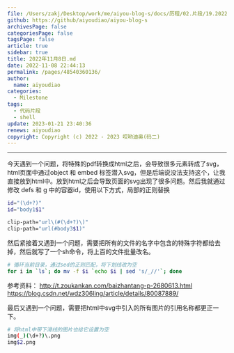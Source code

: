 ```yaml
---
file: /Users/zakj/Desktop/work/me/aiyou-blog-s/docs/历程/02.片段/19.2022年11月8日.md
github: https://github/aiyoudiao/aiyou-blog-s
archivesPage: false
categoriesPage: false
tagsPage: false
article: true
sidebar: true
title: 2022年11月8日.md
date: 2022-11-08 22:44:13
permalink: /pages/48540360136/
author: 
  name: aiyoudiao
categories:
  - Milestone
tags:
  - 代码片段
  - shell
update: 2023-01-21 23:40:36
renews: aiyoudiao
copyright: Copyright (c) 2022 - 2023 哎哟迪奥(码二)
---
```



---

今天遇到一个问题，将特殊的pdf转换成html之后，会导致很多元素转成了svg，html页面中通过object 和 embed 标签潜入svg，但是后端说没法支持这个，让我直接放到html中。放到html之后会导致页面的svg出现了很多问题。然后我就通过 修改 defs 和 g 中的容器id，使用以下方式，局部的正则替换

```bash
id="(\d+?)"
id="body1$1"

clip-path="url\(#(\d+?)\)"
clip-path="url(#body3$1)"
```

然后紧接着又遇到一个问题，需要把所有的文件的名字中包含的特殊字符都给去掉，然后就写了一个sh命令，将上百的文件批量改名。

```bash
# 循环当前目录，通过sed的正则匹配，将下划线改为空
for i in `ls`; do mv -f $i `echo $i | sed 's/_//'`; done
```

参考资料：
http://t.zoukankan.com/baizhantang-p-2680613.html  
https://blog.csdn.net/wdz306ling/article/details/80087889/   

最后又遇到一个问题，需要把html中svg中引入的所有图片的引用名称都更正一下。

```bash
# 将html中带下滑线的图片也给它设置为空
img(_)(\d+?)\.png
img$2.png
```
